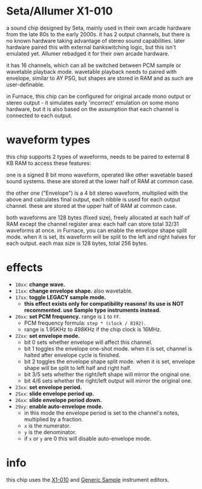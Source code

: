 # Seta/Allumer X1-010

a sound chip designed by Seta, mainly used in their own arcade hardware from the late 80s to the early 2000s.
it has 2 output channels, but there is no known hardware taking advantage of stereo sound capabilities.
later hardware paired this with external bankswitching logic, but this isn't emulated yet.
Allumer rebadged it for their own arcade hardware.

it has 16 channels, which can all be switched between PCM sample or wavetable playback mode.
wavetable playback needs to paired with envelope, similar to AY PSG, but shapes are stored in RAM and as such are user-definable.

in Furnace, this chip can be configured for original arcade mono output or stereo output - it simulates early 'incorrect' emulation on some mono hardware, but it is also based on the assumption that each channel is connected to each output.

# waveform types

this chip supports 2 types of waveforms, needs to be paired to external 8 KB RAM to access these features:

one is a signed 8 bit mono waveform, operated like other wavetable based sound systems.
these are stored at the lower half of RAM at common case.

the other one ("Envelope") is a 4 bit stereo waveform, multiplied with the above and calculates final output, each nibble is used for each output channel.
these are stored at the upper half of RAM at common case.

both waveforms are 128 bytes (fixed size), freely allocated at each half of RAM except the channel register area: each half can store total 32/31 waveforms at once.
in Furnace, you can enable the envelope shape split mode. when it is set, its waveform will be split to the left and right halves for each output. each max size is 128 bytes, total 256 bytes.

# effects

- `10xx`: **change wave.**
- `11xx`: **change envelope shape.** also wavetable.
- `17xx`: **toggle LEGACY sample mode.**
  - **this effect exists only for compatibility reasons! its use is NOT recommented. use Sample type instruments instead.**
- `20xx`: **set PCM frequency.** range is `1` to `FF`.
  - PCM frequency formula: `step * (clock / 8192)`.
  - range is 1.95KHz to 498KHz if the chip clock is 16MHz.
- `22xx`: **set envelope mode.**
  - bit 0 sets whether envelope will affect this channel.
  - bit 1 toggles the envelope one-shot mode. when it is set, channel is halted after envelope cycle is finished.
  - bit 2 toggles the envelope shape split mode. when it is set, envelope shape will be split to left half and right half.
  - bit 3/5 sets whether the right/left shape will mirror the original one.
  - bit 4/6 sets whether the right/left output will mirror the original one.
- `23xx`: **set envelope period.**
- `25xx`: **slide envelope period up.**
- `26xx`: **slide envelope period down.**
- `29xy`: **enable auto-envelope mode.**
  - in this mode the envelope period is set to the channel's notes, multiplied by a fraction.
  - `x` is the numerator.
  - `y` is the denominator.
  - if `x` or `y` are 0 this will disable auto-envelope mode.

# info

this chip uses the [X1-010](../4-instrument/x1_010.md) and [Generic Sample](../4-instrument/amiga.md) instrument editors.
